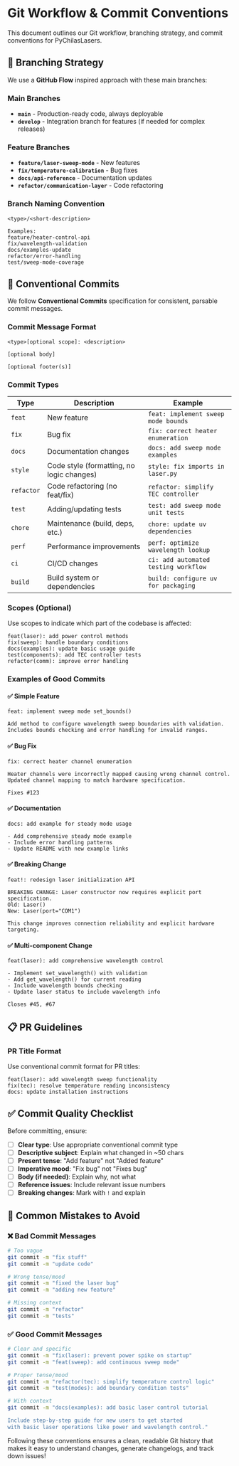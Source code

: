 # Git Workflow & Commit Conventions

This document outlines our Git workflow, branching strategy, and commit conventions for PyChilasLasers.

## 🌿 Branching Strategy

We use a **GitHub Flow** inspired approach with these main branches:

### Main Branches
- **`main`** - Production-ready code, always deployable
- **`develop`** - Integration branch for features (if needed for complex releases)

### Feature Branches
- **`feature/laser-sweep-mode`** - New features
- **`fix/temperature-calibration`** - Bug fixes  
- **`docs/api-reference`** - Documentation updates
- **`refactor/communication-layer`** - Code refactoring

### Branch Naming Convention
```
<type>/<short-description>

Examples:
feature/heater-control-api
fix/wavelength-validation
docs/examples-update
refactor/error-handling
test/sweep-mode-coverage
```

## 📝 Conventional Commits

We follow **Conventional Commits** specification for consistent, parsable commit messages.

### Commit Message Format
```
<type>[optional scope]: <description>

[optional body]

[optional footer(s)]
```

### Commit Types

| Type       | Description                                      | Example                              |
| ---------- | ------------------------------------------------ | ------------------------------------ |
| `feat`     | New feature                                      | `feat: implement sweep mode bounds`  |
| `fix`      | Bug fix                                          | `fix: correct heater enumeration`    |
| `docs`     | Documentation changes                            | `docs: add sweep mode examples`      |
| `style`    | Code style (formatting, no logic changes)       | `style: fix imports in laser.py`     |
| `refactor` | Code refactoring (no feat/fix)                  | `refactor: simplify TEC controller`  |
| `test`     | Adding/updating tests                            | `test: add sweep mode unit tests`    |
| `chore`    | Maintenance (build, deps, etc.)                 | `chore: update uv dependencies`      |
| `perf`     | Performance improvements                         | `perf: optimize wavelength lookup`   |
| `ci`       | CI/CD changes                                    | `ci: add automated testing workflow` |
| `build`    | Build system or dependencies                     | `build: configure uv for packaging`  |

### Scopes (Optional)

Use scopes to indicate which part of the codebase is affected:

```
feat(laser): add power control methods
fix(sweep): handle boundary conditions  
docs(examples): update basic usage guide
test(components): add TEC controller tests
refactor(comm): improve error handling
```

### Examples of Good Commits

#### ✅ Simple Feature
```
feat: implement sweep mode set_bounds()

Add method to configure wavelength sweep boundaries with validation.
Includes bounds checking and error handling for invalid ranges.
```

#### ✅ Bug Fix
```
fix: correct heater channel enumeration

Heater channels were incorrectly mapped causing wrong channel control.
Updated channel mapping to match hardware specification.

Fixes #123
```

#### ✅ Documentation
```
docs: add example for steady mode usage

- Add comprehensive steady mode example
- Include error handling patterns
- Update README with new example links
```

#### ✅ Breaking Change
```
feat!: redesign laser initialization API

BREAKING CHANGE: Laser constructor now requires explicit port specification.
Old: Laser() 
New: Laser(port="COM1")

This change improves connection reliability and explicit hardware targeting.
```

#### ✅ Multi-component Change
```
feat(laser): add comprehensive wavelength control

- Implement set_wavelength() with validation
- Add get_wavelength() for current reading  
- Include wavelength bounds checking
- Update laser status to include wavelength info

Closes #45, #67
```


## 📋 PR Guidelines

### PR Title Format
Use conventional commit format for PR titles:
```
feat(laser): add wavelength sweep functionality
fix(tec): resolve temperature reading inconsistency  
docs: update installation instructions
```


## ✅ Commit Quality Checklist

Before committing, ensure:

- [ ] **Clear type**: Use appropriate conventional commit type
- [ ] **Descriptive subject**: Explain what changed in ~50 chars
- [ ] **Present tense**: "Add feature" not "Added feature"  
- [ ] **Imperative mood**: "Fix bug" not "Fixes bug"
- [ ] **Body (if needed)**: Explain why, not what
- [ ] **Reference issues**: Include relevant issue numbers
- [ ] **Breaking changes**: Mark with `!` and explain

## 🚫 Common Mistakes to Avoid

### ❌ Bad Commit Messages
```bash
# Too vague
git commit -m "fix stuff"
git commit -m "update code"

# Wrong tense/mood
git commit -m "fixed the laser bug"
git commit -m "adding new feature"

# Missing context
git commit -m "refactor"
git commit -m "tests"
```

### ✅ Good Commit Messages
```bash
# Clear and specific
git commit -m "fix(laser): prevent power spike on startup"
git commit -m "feat(sweep): add continuous sweep mode"

# Proper tense/mood  
git commit -m "refactor(tec): simplify temperature control logic"
git commit -m "test(modes): add boundary condition tests"

# With context
git commit -m "docs(examples): add basic laser control tutorial

Include step-by-step guide for new users to get started
with basic laser operations like power and wavelength control."
```

Following these conventions ensures a clean, readable Git history that makes it easy to understand changes, generate changelogs, and track down issues!
